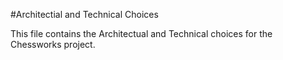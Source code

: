 #Architectial and Technical Choices

This file contains the Architectual and Technical choices for the Chessworks project.
